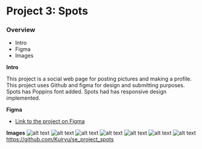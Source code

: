 # Project 3: Spots

### Overview

- Intro
- Figma
- Images

**Intro**

This project is a social web page for posting pictures and making a profile. This project uses Github and figma for design and submitting purposes. Spots has Poppins font added. Spots had has responsive design implemented.

**Figma**

- [Link to the project on Figma](https://www.figma.com/file/BBNm2bC3lj8QQMHlnqRsga/Sprint-3-Project-%E2%80%94-Spots?type=design&node-id=2%3A60&mode=design&t=afgNFybdorZO6cQo-1)

**Images**
![alt text](images/1-photo-by-moritz-feldmann-from-pexels.jpg)
![alt text](images/2-photo-by-ceiline-from-pexels.jpg)
![alt text](images/3-photo-by-tubanur-dogan-from-pexels.jpg)
![alt text](images/4-photo-by-maurice-laschet-from-pexels.jpg)
![alt text](images/5-photo-by-van-anh-nguyen-from-pexels.jpg)
![alt text](images/6-photo-by-moritz-feldmann-from-pexels.jpg)
![alt text](images/avatar.jpg)
https://github.com/Kuiryu/se_project_spots
